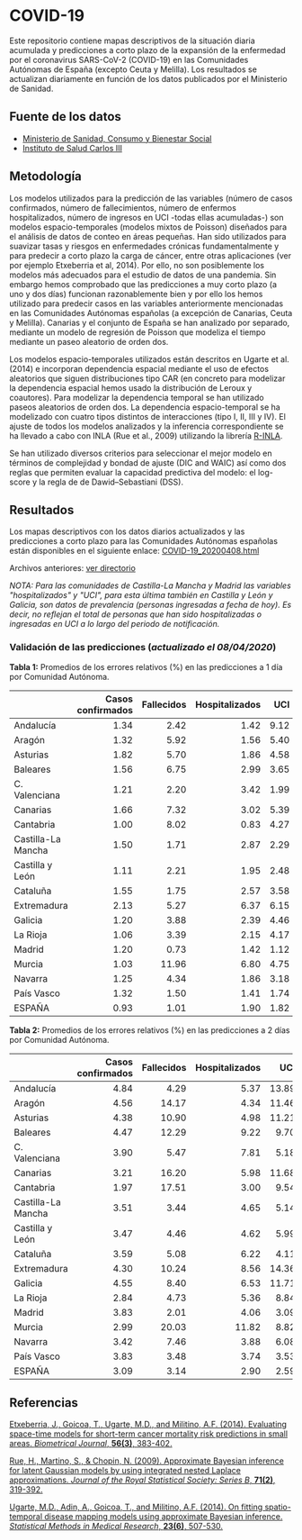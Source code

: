 # COVID-19
Este repositorio contiene mapas descriptivos de la situación diaria acumulada y predicciones a corto plazo de la expansión de la enfermedad por el coronavirus SARS-CoV-2 (COVID-19) en las Comunidades Autónomas de España (excepto Ceuta y Melilla). Los resultados se actualizan diariamente en función de los datos publicados por el Ministerio de Sanidad.

## Fuente de los datos

- [Ministerio de Sanidad, Consumo y Bienestar Social](https://www.mscbs.gob.es/profesionales/saludPublica/ccayes/alertasActual/nCov-China/situacionActual.htm)
- [Instituto de Salud Carlos III](https://covid19.isciii.es/)


## Metodología

Los modelos utilizados para la predicción de las variables (número de casos confirmados, número de fallecimientos, número de enfermos hospitalizados, número de ingresos en UCI -todas ellas acumuladas-) son modelos espacio-temporales (modelos mixtos de Poisson) diseñados para el análisis de datos de conteo en áreas pequeñas. Han sido utilizados para suavizar tasas y riesgos en enfermedades crónicas fundamentalmente y para predecir a corto plazo la carga de cáncer, entre otras aplicaciones (ver por ejemplo Etxeberria et al, 2014). Por ello, no son posiblemente los modelos más adecuados para el estudio de datos de una pandemia. Sin embargo hemos comprobado que las predicciones a muy corto plazo (a uno y dos días) funcionan razonablemente bien y por ello los hemos utilizado para predecir casos en las variables anteriormente mencionadas en las Comunidades Autónomas españolas (a excepción de Canarias, Ceuta y Melilla).  Canarias y el conjunto de España se han analizado por separado, mediante un modelo de regresión de Poisson que modeliza el tiempo mediante un paseo aleatorio de orden dos. 

Los modelos espacio-temporales utilizados están descritos en Ugarte et al. (2014) e incorporan dependencia espacial mediante el uso de efectos aleatorios que siguen distribuciones tipo CAR (en concreto para modelizar la dependencia espacial hemos usado la distribución de Leroux y coautores).  Para modelizar la dependencia temporal se han utilizado paseos aleatorios de orden dos. La dependencia espacio-temporal se ha modelizado con cuatro tipos distintos de interacciones (tipo I, II, III y IV). El ajuste de todos los modelos analizados y la inferencia correspondiente se ha llevado a cabo con INLA (Rue et al., 2009) utilizando la librería [R-INLA](http://www.r-inla.org/).

Se han utilizado diversos criterios para seleccionar el mejor modelo en términos de complejidad y bondad de ajuste (DIC and WAIC) así como dos reglas que permiten evaluar la capacidad predictiva del modelo: el log-score y la regla de de Dawid–Sebastiani (DSS).



## Resultados
Los mapas descriptivos con los datos diarios actualizados y las predicciones a corto plazo para las Comunidades Autónomas españolas están disponibles en el siguiente enlace:
[COVID-19_20200408.html](https://emi-sstcdapp.unavarra.es/COVID-19/COVID-19_20200408.html)

Archivos anteriores: [ver directorio](https://emi-sstcdapp.unavarra.es/COVID-19/)

_NOTA: Para las comunidades de Castilla-La Mancha y Madrid las variables "hospitalizados" y "UCI", para esta última también en Castilla y León y Galicia, son datos de prevalencia (personas ingresadas a fecha de hoy). Es decir, no reflejan el total de personas que han sido hospitalizadas o ingresadas en UCI a lo largo del periodo de notificación._


### Validación de las predicciones (_actualizado el 08/04/2020_)

__Tabla 1:__ Promedios de los errores relativos (%) en las predicciones a 1 día por Comunidad Autónoma.

|                   | Casos confirmados | Fallecidos | Hospitalizados | UCI |
|:------------------|-----:|-----:|-----:|-----:|
|Andalucía          |  1.34|  2.42|  1.42|  9.12|
|Aragón             |  1.32|  5.92|  1.56|  5.40|
|Asturias           |  1.82|  5.70|  1.86|  4.58|
|Baleares           |  1.56|  6.75|  2.99|  3.65|
|C. Valenciana      |  1.21|  2.20|  3.42|  1.99|
|Canarias           |  1.66|  7.32|  3.02|  5.39|
|Cantabria          |  1.00|  8.02|  0.83|  4.27|
|Castilla-La Mancha |  1.50|  1.71|  2.87|  2.29|
|Castilla y León    |  1.11|  2.21|  1.95|  2.48|
|Cataluña           |  1.55|  1.75|  2.57|  3.58|
|Extremadura        |  2.13|  5.27|  6.37|  6.15|
|Galicia            |  1.20|  3.88|  2.39|  4.46|
|La Rioja           |  1.06|  3.39|  2.15|  4.17|
|Madrid             |  1.20|  0.73|  1.42|  1.12|
|Murcia             |  1.03| 11.96|  6.80|  4.75|
|Navarra            |  1.25|  4.34|  1.86|  3.18|
|País Vasco         |  1.32|  1.50|  1.41|  1.74|
|ESPAÑA             |  0.93|  1.01|  1.90|  1.82|


__Tabla 2:__ Promedios de los errores relativos (%) en las predicciones a 2 días por Comunidad Autónoma.

|                   | Casos confirmados | Fallecidos | Hospitalizados | UCI |
|:------------------|------:|------:|------:|------:|
|Andalucía          |   4.84|   4.29|   5.37|  13.89|
|Aragón             |   4.56|  14.17|   4.34|  11.46|
|Asturias           |   4.38|  10.90|   4.98|  11.21|
|Baleares           |   4.47|  12.29|   9.22|   9.70|
|C. Valenciana      |   3.90|   5.47|   7.81|   5.18|
|Canarias           |   3.21|  16.20|   5.98|  11.68|
|Cantabria          |   1.97|  17.51|   3.00|   9.54|
|Castilla-La Mancha |   3.51|   3.44|   4.65|   5.14|
|Castilla y León    |   3.47|   4.46|   4.62|   5.99|
|Cataluña           |   3.59|   5.08|   6.22|   4.11|
|Extremadura        |   4.30|  10.24|   8.56|  14.36|
|Galicia            |   4.55|   8.40|   6.53|  11.71|
|La Rioja           |   2.84|   4.73|   5.36|   8.84|
|Madrid             |   3.83|   2.01|   4.06|   3.09|
|Murcia             |   2.99|  20.03|  11.82|   8.82|
|Navarra            |   3.42|   7.46|   3.88|   6.08|
|País Vasco         |   3.83|   3.48|   3.74|   3.53|
|ESPAÑA             |   3.09|   3.14|   2.90|   2.59|



## Referencias
[Etxeberria, J., Goicoa, T., Ugarte, M.D., and Militino, A.F. (2014). Evaluating space-time models for short-term cancer mortality risk predictions in small areas. _Biometrical Journal_, __56(3)__, 383-402.](https://doi.org/10.1002/bimj.201200259)

[Rue, H., Martino, S., & Chopin, N. (2009). Approximate Bayesian inference for latent Gaussian models by using integrated nested Laplace approximations. _Journal of the Royal Statistical Society: Series B_, __71(2)__, 319-392.]( https://doi.org/10.1111/j.1467-9868.2008.00700.x)

[Ugarte, M.D., Adin, A., Goicoa, T., and Militino, A.F. (2014). On fitting spatio-temporal disease mapping models using approximate Bayesian inference. _Statistical Methods in Medical Research_, __23(6)__, 507-530.](https://doi.org/10.1177/0962280214527528)
